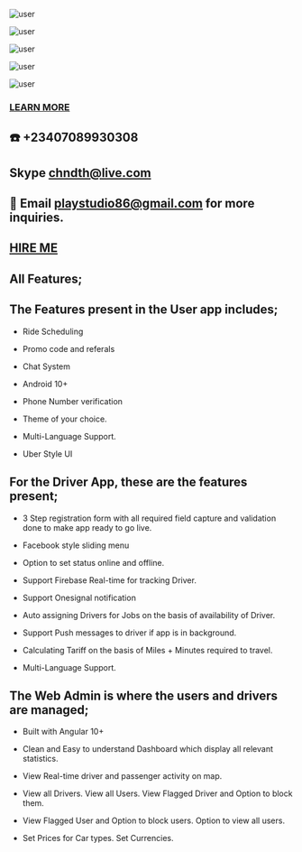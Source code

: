 
![user](https://user-images.githubusercontent.com/7928001/108913590-75ae6700-762a-11eb-8618-9c42f9463e8c.png)

![user](https://user-images.githubusercontent.com/7928001/108913858-db9aee80-762a-11eb-8491-9ab2b24d4866.png)

![user](https://user-images.githubusercontent.com/7928001/108959637-f5f9ba00-7674-11eb-9d6c-667d33c97c4e.png)

![user](https://user-images.githubusercontent.com/7928001/108961646-ecbe1c80-7677-11eb-89aa-f1446bcf4d19.png)

![user](https://user-images.githubusercontent.com/7928001/108961651-f051a380-7677-11eb-92ab-89e40bc3f309.png)



### [LEARN MORE](https://stackbust.com/)


## :phone: +23407089930308 
## Skype chndth@live.com 
## :email: Email playstudio86@gmail.com for more inquiries.
## [HIRE ME](https://www.upwork.com/o/profiles/users/~01b5f7bdab29344634/)


## All Features;


## The Features present in the User app includes;


* Ride Scheduling 

* Promo code and referals

* Chat System 

* Android 10+

* Phone Number verification 

* Theme of your choice. 

* Multi-Language Support. 

* Uber Style UI 


## For the Driver App, these are the features present;


* 3 Step registration form with all required field capture and validation done to make app ready to go live. 

* Facebook style sliding menu 

* Option to set status online and offline. 

* Support Firebase Real-time for tracking Driver. 

* Support Onesignal notification

* Auto assigning Drivers for Jobs on the basis of availability of Driver. 

* Support Push messages to driver if app is in background. 

* Calculating Tariff on the basis of Miles + Minutes required to travel. 

* Multi-Language Support.


 ## The Web Admin is where the users and drivers are managed;

* Built with Angular 10+

* Clean and Easy to understand Dashboard which display all relevant statistics. 

* View Real-time driver and passenger activity on map. 

* View all Drivers. View all Users. View Flagged Driver and Option to block them. 

* View Flagged User and Option to block users. Option to view all users. 

* Set Prices for Car types. Set Currencies.
